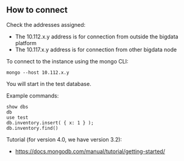 ## How to connect
Check the addresses assigned:
- The 10.112.x.y address is for connection from outside the bigdata platform
- The 10.117.x.y address is for connection from other bigdata node

To connect to the instance using the mongo CLI:

    mongo --host 10.112.x.y

You will start in the test database.

Example commands:
```
show dbs
db
use test
db.inventory.insert( { x: 1 } );
db.inventory.find()
```

Tutorial (for version 4.0, we have version 3.2):
- https://docs.mongodb.com/manual/tutorial/getting-started/
